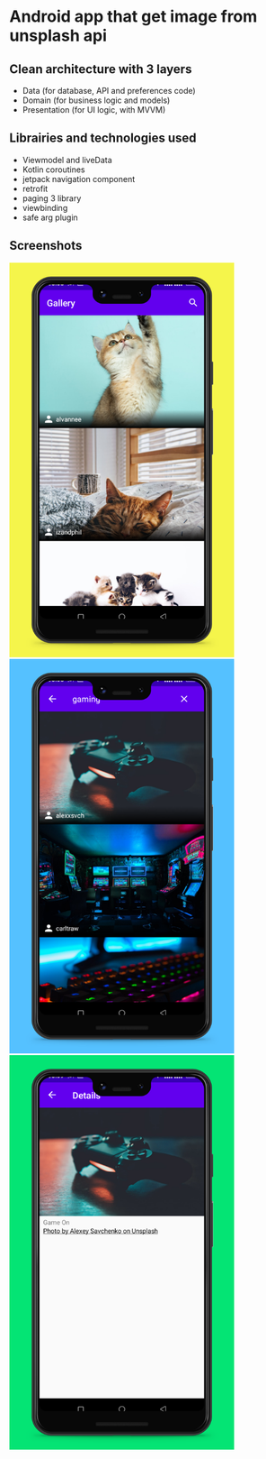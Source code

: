 # Android app that get image from unsplash api

## Clean architecture with 3 layers
- Data (for database, API and preferences code)
- Domain (for business logic and models)
- Presentation (for UI logic, with MVVM)

## Librairies and technologies used
- Viewmodel and liveData
- Kotlin coroutines
- jetpack navigation component
- retrofit
- paging 3 library
- viewbinding
- safe arg plugin


## Screenshots
 <img size src="https://github.com/franck30/Image-finder/blob/master/Phone%20Screenshot%201.jpg" alt="ArchiTecture logo" width="400" height="700"/> <img size src="https://github.com/franck30/Image-finder/blob/master/Phone%20Screenshot%202.jpg" alt="ArchiTecture logo" width="400" height="700"/>
 <img size src="https://github.com/franck30/Image-finder/blob/master/Phone%20Screenshot%203.jpg" alt="ArchiTecture logo" width="400" height="700"/>


